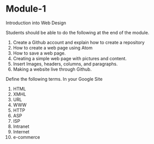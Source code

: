 # Module-1
Introduction into Web Design


Students should be able to do the following at the end of the module.
  1. Create a Github account and explain how to create a repository
  2. How to create a web page using Atom
  3. How to save a web page.
  4. Creating a simple web page with pictures and content. 
  5. Insert Images, headers, columns, and paragraphs. 
  6. Making a website live through Github. 

Define the following terms. In your Google Site
<ol>
  <li>HTML</li>
  <li>XMHL</li>
  <li>URL</li>
  <li> WWW</li>
 <li>HTTP</li>
 <li>ASP</li>
 <li>ISP</li>
 <li>Intranet </li>
 <li>Internet</li>
 <li>e-commerce</li>
</ol> 



